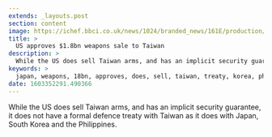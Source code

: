 ```yaml
--- 
extends: _layouts.post 
section: content 
image: https://ichef.bbci.co.uk/news/1024/branded_news/161E/production/_115026650_gettyimages-1228993451.jpg 
title: > 
  US approves $1.8bn weapons sale to Taiwan 
description: > 
  While the US does sell Taiwan arms, and has an implicit security guarantee, it does not have a formal defence treaty with Taiwan as it does with Japan, South Korea and the Philippines. 
keywords: > 
  japan, weapons, 18bn, approves, does, sell, taiwan, treaty, korea, philippines, implicit, security, sale, south 
date: 1603352291.490366 
--- 
```

<div><p>While the US does sell Taiwan arms, and has an implicit security guarantee, it does not have a formal defence treaty with Taiwan as it does with Japan, South Korea and the Philippines.</p></div>